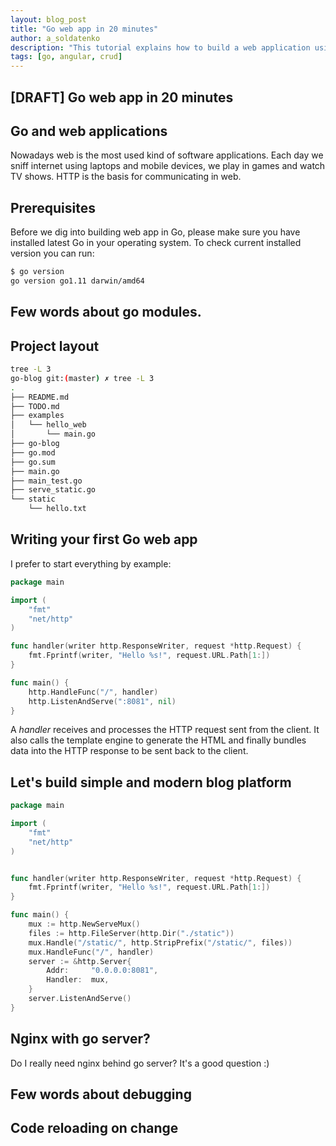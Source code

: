 ```yaml
---
layout: blog_post
title: "Go web app in 20 minutes"
author: a_soldatenko
description: "This tutorial explains how to build a web application using Go in less than 20 minutes."
tags: [go, angular, crud]
---
```


## [DRAFT] Go web app in 20 minutes

## Go and web applications
Nowadays web is the most used kind of software applications. Each day we sniff internet using laptops 
and mobile devices, we play in games and watch TV shows.
HTTP is the basis for communicating in web.


## Prerequisites
Before we dig into building web app in Go, please make sure you have installed latest Go in your 
operating system. To check current installed version you can run:
```bash
$ go version
go version go1.11 darwin/amd64
```

## Few words about go modules.

## Project layout
```bash
tree -L 3
go-blog git:(master) ✗ tree -L 3
.
├── README.md
├── TODO.md
├── examples
│   └── hello_web
│       └── main.go
├── go-blog
├── go.mod
├── go.sum
├── main.go
├── main_test.go
├── serve_static.go
└── static
    └── hello.txt
```

## Writing your first Go web app
I prefer to start everything by example:
```go
package main

import (
	"fmt"
	"net/http"
)

func handler(writer http.ResponseWriter, request *http.Request) {
	fmt.Fprintf(writer, "Hello %s!", request.URL.Path[1:])
}

func main() {
	http.HandleFunc("/", handler)
	http.ListenAndServe(":8081", nil)
}
```
A _handler_ receives and processes the HTTP request sent from the client. It also calls the 
template engine to generate the HTML and finally bundles data into the HTTP response to be sent 
back to the client.


## Let's build simple and modern blog platform

```go
package main

import (
	"fmt"
	"net/http"
)


func handler(writer http.ResponseWriter, request *http.Request) {
	fmt.Fprintf(writer, "Hello %s!", request.URL.Path[1:])
}

func main() {
	mux := http.NewServeMux()
	files := http.FileServer(http.Dir("./static"))
	mux.Handle("/static/", http.StripPrefix("/static/", files))
	mux.HandleFunc("/", handler)
	server := &http.Server{
		Addr:     "0.0.0.0:8081",
		Handler:  mux,
	}
	server.ListenAndServe()
}
```

## Nginx with go server?
Do I really need nginx behind go server?
It's a good question :) 

## Few words about debugging

## Code reloading on change
